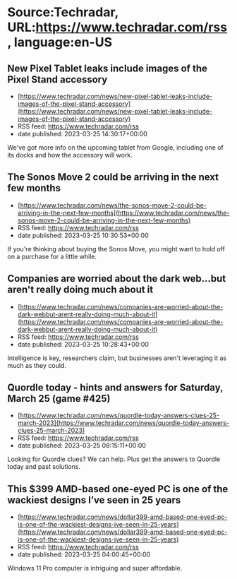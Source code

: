 # Source:Techradar, URL:https://www.techradar.com/rss, language:en-US

## New Pixel Tablet leaks include images of the Pixel Stand accessory
 - [https://www.techradar.com/news/new-pixel-tablet-leaks-include-images-of-the-pixel-stand-accessory](https://www.techradar.com/news/new-pixel-tablet-leaks-include-images-of-the-pixel-stand-accessory)
 - RSS feed: https://www.techradar.com/rss
 - date published: 2023-03-25 14:30:17+00:00

We've got more info on the upcoming tablet from Google, including one of its docks and how the accessory will work.

## The Sonos Move 2 could be arriving in the next few months
 - [https://www.techradar.com/news/the-sonos-move-2-could-be-arriving-in-the-next-few-months](https://www.techradar.com/news/the-sonos-move-2-could-be-arriving-in-the-next-few-months)
 - RSS feed: https://www.techradar.com/rss
 - date published: 2023-03-25 10:30:53+00:00

If you're thinking about buying the Sonos Move, you might want to hold off on a purchase for a little while.

## Companies are worried about the dark web...but aren't really doing much about it
 - [https://www.techradar.com/news/companies-are-worried-about-the-dark-webbut-arent-really-doing-much-about-it](https://www.techradar.com/news/companies-are-worried-about-the-dark-webbut-arent-really-doing-much-about-it)
 - RSS feed: https://www.techradar.com/rss
 - date published: 2023-03-25 10:28:43+00:00

Intelligence is key, researchers claim, but businesses aren't leveraging it as much as they could.

## Quordle today - hints and answers for Saturday, March 25 (game #425)
 - [https://www.techradar.com/news/quordle-today-answers-clues-25-march-2023](https://www.techradar.com/news/quordle-today-answers-clues-25-march-2023)
 - RSS feed: https://www.techradar.com/rss
 - date published: 2023-03-25 08:15:11+00:00

Looking for Quordle clues? We can help. Plus get the answers to Quordle today and past solutions.

## This $399 AMD-based one-eyed PC is one of the wackiest designs I’ve seen in 25 years
 - [https://www.techradar.com/news/dollar399-amd-based-one-eyed-pc-is-one-of-the-wackiest-designs-ive-seen-in-25-years](https://www.techradar.com/news/dollar399-amd-based-one-eyed-pc-is-one-of-the-wackiest-designs-ive-seen-in-25-years)
 - RSS feed: https://www.techradar.com/rss
 - date published: 2023-03-25 04:00:45+00:00

Windows 11 Pro computer is intriguing and super affordable.

